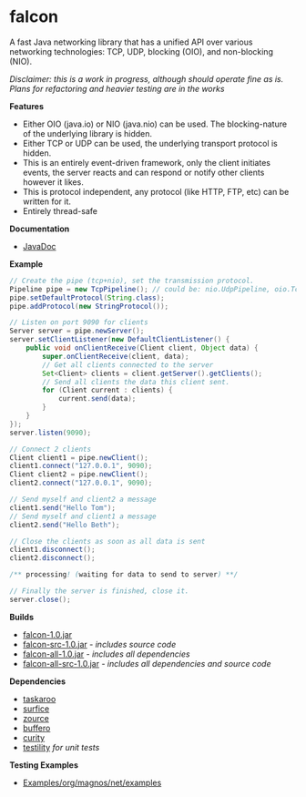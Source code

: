 falcon
======

A fast Java networking library that has a unified API over various networking technologies: TCP, UDP, blocking (OIO), and non-blocking (NIO).

*Disclaimer: this is a work in progress, although should operate fine as is. Plans for refactoring and heavier testing are in the works*

**Features**
- Either OIO (java.io) or NIO (java.nio) can be used. The blocking-nature of the underlying library is hidden.
- Either TCP or UDP can be used, the underlying transport protocol is hidden.
- This is an entirely event-driven framework, only the client initiates events, the server reacts and can respond or notify other clients however it likes.
- This is protocol independent, any protocol (like HTTP, FTP, etc) can be written for it.
- Entirely thread-safe

**Documentation**
- [JavaDoc](http://gh.magnos.org/?r=http://clickermonkey.github.com/falcon/)

**Example**

```java
// Create the pipe (tcp+nio), set the transmission protocol.
Pipeline pipe = new TcpPipeline(); // could be: nio.UdpPipeline, oio.TcpPipeline, oio.UdpPipeline
pipe.setDefaultProtocol(String.class);
pipe.addProtocol(new StringProtocol());

// Listen on port 9090 for clients
Server server = pipe.newServer();
server.setClientListener(new DefaultClientListener() {
    public void onClientReceive(Client client, Object data) {
        super.onClientReceive(client, data);
        // Get all clients connected to the server
        Set<Client> clients = client.getServer().getClients();
        // Send all clients the data this client sent.
        for (Client current : clients) {
            current.send(data);
        }
    }
});
server.listen(9090);

// Connect 2 clients
Client client1 = pipe.newClient();
client1.connect("127.0.0.1", 9090);
Client client2 = pipe.newClient();
client2.connect("127.0.0.1", 9090);

// Send myself and client2 a message
client1.send("Hello Tom");
// Send myself and client1 a message
client2.send("Hello Beth");

// Close the clients as soon as all data is sent
client1.disconnect();
client2.disconnect();

/** processing! (waiting for data to send to server) **/

// Finally the server is finished, close it.
server.close();
```

**Builds**
- [falcon-1.0.jar](http://gh.magnos.org/?r=https://github.com/ClickerMonkey/falcon/blob/master/build/falcon-1.0.jar?raw=true)
- [falcon-src-1.0.jar](http://gh.magnos.org/?r=https://github.com/ClickerMonkey/falcon/blob/master/build/falcon-src-1.0.jar?raw=true) *- includes source code*
- [falcon-all-1.0.jar](http://gh.magnos.org/?r=https://github.com/ClickerMonkey/falcon/blob/master/build/falcon-all-1.0.jar?raw=true) *- includes all dependencies*
- [falcon-all-src-1.0.jar](http://gh.magnos.org/?r=https://github.com/ClickerMonkey/falcon/blob/master/build/falcon-all-src-1.0.jar?raw=true) *- includes all dependencies and source code*

**Dependencies**
- [taskaroo](http://gh.magnos.org/?r=https://github.com/ClickerMonkey/taskaroo)
- [surfice](http://gh.magnos.org/?r=https://github.com/ClickerMonkey/surfice)
- [zource](http://gh.magnos.org/?r=https://github.com/ClickerMonkey/zource)
- [buffero](http://gh.magnos.org/?r=https://github.com/ClickerMonkey/buffero)
- [curity](http://gh.magnos.org/?r=https://github.com/ClickerMonkey/curity)
- [testility](http://gh.magnos.org/?r=https://github.com/ClickerMonkey/testility) *for unit tests*

**Testing Examples**
- [Examples/org/magnos/net/examples](http://gh.magnos.org/?r=https://github.com/ClickerMonkey/falcon/tree/master/Examples/org/magnos/net/examples)
